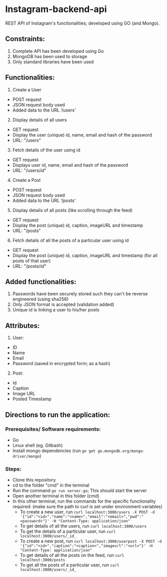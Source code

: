 # Instagram-backend-api
REST API of Instagram's functionalities; developed using GO (and Mongo).

## Constraints:

1. Complete API has been developed using Go 
2. MongoDB has been used to storage
3. Only standard libraries have been used

## Functionalities:

1. Create a User
* POST request
* JSON request body used
* Added data to the URL ‘/users'

2. Display details of all users
* GET request
* Display the user (unique) id, name, email and hash of the password
* URL: "/users"

3. Fetch details of the user using id
* GET request
* Displays user id, name, email and hash of the password
* URL: "/users/_id_"

4. Create a Post
* POST request
* JSON request body used
* Added data to the URL ‘/posts'

5. Display details of all posts (like scrolling through the feed)
* GET request
* Display the post (unique) id, caption, imageURL and timestamp
* URL: "/posts"

6. Fetch details of all the posts of a particular user using id
* GET request
* Display the post (unique) id, caption, imageURL and timestamp (for all posts of that user)
* URL: "/posts/_id_"

## Added functionalities:

1. Passwords have been securely stored such they can't be reverse engineered (using sha256)
2. Only JSON format is accepted (validation added)
3. Unique id is linking a user to his/her posts

## Attributes:

1. User:
* ID
* Name
* Email
* Password (saved in encrypted form; as a hash)

2. Post:
* Id
* Caption
* Image URL
* Posted Timestamp

## Directions to run the application:

### Prerequisites/ Software requirements:
  
* Go 
* Linux shell (eg. Gitbash)
* Install mongo dependencies (run `go get go.mongodb.org/mongo-driver/mongo`)
  
### Steps:

* Clone this repository 
* cd to the folder "cmd" in the terminal
* Run the command `go run server.go`; This should start the server
* Open another terminal in this folder (cmd)
* In this other terminal, run the commands for the specific functionality required: (make sure the path to curl is set under environment variables)
  * To create a new user, run  `curl localhost:3000/users -X POST -d '{"id":"<id>","name":"<name>","email":"<email>","pwd":"<password>"}' -H "Content-Type: application/json"`
  * To get details of all the users, run `curl localhost:3000/users`
  * To get the details of a particular user, run `curl localhost:3000/users/_id_`
  * To create a new post, run `curl localhost:3000/userpost -X POST -d '{"id":"<id>","caption":"<caption>","imageurl":"<url>"}' -H "Content-Type: application/json"`
  * To get details of all the posts on the feed, run `curl localhost:3000/posts`
  * To get all the posts of a particular user, run `curl localhost:3000/users/_id_`


